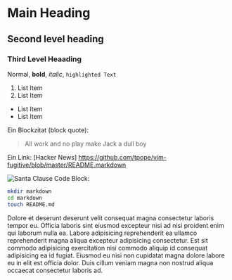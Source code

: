 # Main Heading

## Second level heading 

### Third Level Heaading

Normal, **bold**, *italic*, `highlighted Text`

1. List Item
2. List Item

- List Item
- List Item

Ein Blockzitat (block quote):

>All work and no play make Jack a dull boy

Ein Link: [Hacker News] https://github.com/tpope/vim-fugitive/blob/master/README.markdown

![Santa Clause](https://cdn.pixabay.com/photo/2017/01/30/14/52/father-christmas-2021006_1280.png)
Code Block:

```bash
mkdir markdown
cd markdown
touch README.md
```

Dolore et deserunt deserunt velit consequat magna consectetur laboris tempor eu. Officia laboris sint eiusmod excepteur nisi ad nisi proident enim qui laborum nulla ea. Labore adipisicing reprehenderit ea ullamco reprehenderit magna aliqua excepteur adipisicing consectetur. Est sit commodo adipisicing exercitation nisi commodo aliquip id consequat adipisicing ea id fugiat. Eiusmod eu nisi non cupidatat magna dolore labore eu in elit est officia dolor. Duis cillum veniam magna non nostrud aliqua occaecat consectetur laboris ad.

